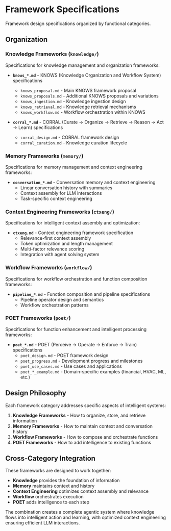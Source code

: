 # Framework Specifications

Framework design specifications organized by functional categories.

## Organization

### **Knowledge Frameworks** (`knowledge/`)
Specifications for knowledge management and organization frameworks:

- **`knows_*.md`** - KNOWS (Knowledge Organization and Workflow System) specifications
  - `knows_proposal.md` - Main KNOWS framework proposal
  - `knows_proposals.md` - Additional KNOWS proposals and variations
  - `knows_ingestion.md` - Knowledge ingestion design
  - `knows_retrieval.md` - Knowledge retrieval mechanisms
  - `knows_workflow.md` - Workflow orchestration within KNOWS

- **`corral_*.md`** - CORRAL (Curate → Organize → Retrieve → Reason → Act → Learn) specifications
  - `corral_design.md` - CORRAL framework design
  - `corral_curation.md` - Knowledge curation lifecycle

### **Memory Frameworks** (`memory/`)
Specifications for memory management and context engineering frameworks:

- **`conversation_*.md`** - Conversation memory and context engineering
  - Linear conversation history with summaries
  - Context assembly for LLM interactions
  - Task-specific context engineering

### **Context Engineering Frameworks** (`ctxeng/`)
Specifications for intelligent context assembly and optimization:

- **`ctxeng.md`** - Context engineering framework specification
  - Relevance-first context assembly
  - Token optimization and length management
  - Multi-factor relevance scoring
  - Integration with agent solving system

### **Workflow Frameworks** (`workflow/`)
Specifications for workflow orchestration and function composition frameworks:

- **`pipeline_*.md`** - Function composition and pipeline specifications
  - Pipeline operator design and semantics
  - Workflow orchestration patterns

### **POET Frameworks** (`poet/`)
Specifications for function enhancement and intelligent processing frameworks:

- **`poet_*.md`** - POET (Perceive → Operate → Enforce → Train) specifications
  - `poet_design.md` - POET framework design
  - `poet_progress.md` - Development progress and milestones
  - `poet_use_cases.md` - Use cases and applications
  - `poet_*_example.md` - Domain-specific examples (financial, HVAC, ML, etc.)

## Design Philosophy

Each framework category addresses specific aspects of intelligent systems:

1. **Knowledge Frameworks** - How to organize, store, and retrieve information
2. **Memory Frameworks** - How to maintain context and conversation history
3. **Workflow Frameworks** - How to compose and orchestrate functions
4. **POET Frameworks** - How to add intelligence to existing functions

## Cross-Category Integration

These frameworks are designed to work together:

- **Knowledge** provides the foundation of information
- **Memory** maintains context and history
- **Context Engineering** optimizes context assembly and relevance
- **Workflow** orchestrates execution
- **POET** adds intelligence to each step

The combination creates a complete agentic system where knowledge flows into intelligent action and learning, with optimized context engineering ensuring efficient LLM interactions. 
